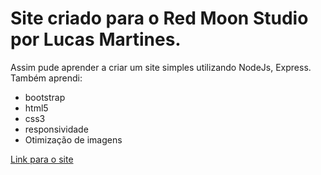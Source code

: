 # Site criado para o Red Moon Studio por Lucas Martines.
Assim pude aprender a criar um site simples utilizando NodeJs, Express.
Também aprendi:
<ul>
  <li> bootstrap</li>
  <li> html5</li>
  <li> css3</li>
  <li> responsividade </li>
  <li> Otimização de imagens </li>
</ul>

<a href="http://redmoonstudio.herokuapp.com/"> Link para o site </a>
